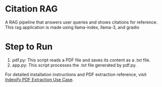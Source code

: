 # Citation RAG
 A RAG pipeline that answers user queries and shows citations for reference. This rag application is made using llama-index, llama-3, and gradio
 
# Step to Run
1. pdf.py: This script reads a PDF file and saves its content as a .txt file.
2. app.py: This script processes the .txt file generated by pdf.py.

For detailed installation instructions and PDF extraction reference, visit [Indexify PDF Extraction Use Case](https://docs.getindexify.ai/usecases/pdf_extraction).
